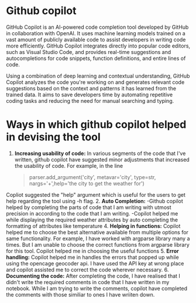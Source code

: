 # Github copilot
GitHub Copilot is an AI-powered code completion tool developed by GitHub in collaboration with OpenAI. It uses machine learning models trained on a vast amount of publicly available code to assist developers in writing code more efficiently. GitHub Copilot integrates directly into popular code editors, such as Visual Studio Code, and provides real-time suggestions and autocompletions for code snippets, function definitions, and entire lines of code.

Using a combination of deep learning and contextual understanding, GitHub Copilot analyzes the code you're working on and generates relevant code suggestions based on the context and patterns it has learned from the trained data. It aims to save developers time by automating repetitive coding tasks and reducing the need for manual searching and typing.

# Ways in which github copilot helped in devising the tool
1. **Increasing usability of code:** In various segments of the code that I've written, github copilot have suggested minor adjustments that increased the usability of code. For example, in the line
   >  parser.add_argument('city', metavar='city', type=str, nargs='+',help='the city to get the weather for')

Copliot suggested the "help" argument which is useful for the users to get help regarding the tool using -h flag.
2. **Auto Completion:**
   -Github copilot helped by completing the parts of code that I am writing with utmost precision in according to the code that I am writing.
   -Copilot helped me while displaying the required weather attributes by auto completing the formatting of attributes like temperature
4. **Helping in functions:** Copilot helped me to choose the best alternative available from multiple options for same functionality. For example, I have worked with argparse library many a times. But I am unable to choose the correct functions from argparse library for this tool. Copilot helped me in choosing the useful functions
5. **Error handling:** Copilot helped me in handles the errors that popped up while using the opencage geocoder api. I have used the API key at wrong place and copilot assisted me to correct the code wherever necessary.
6. **Documenting the code:** After completing the code, I have realised that I didn't write the required comments in code that I have written in my notebook. While I am trying to write the comments, copilot have completed the comments with those similiar to ones I have wriiten down. 
